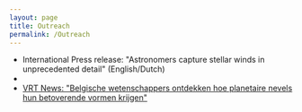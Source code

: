 ```yaml
---
layout: page
title: Outreach
permalink: /Outreach
---
```


* International Press release: "Astronomers capture stellar winds in unprecedented detail" (English/Dutch)
* 
* [VRT News: "Belgische wetenschappers ontdekken hoe planetaire nevels hun betoverende vormen krijgen"](https://www.vrt.be/vrtnws/nl/2020/09/17/belgische-wetenschappers-ontdekken-hoe-planetaire-nevels-hun-bet/)